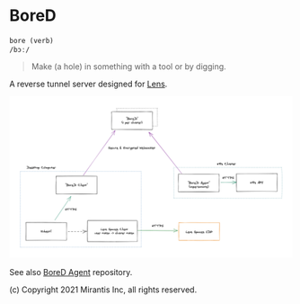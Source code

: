 # BoreD

```
bore (verb)
/bɔː/
```

> Make (a hole) in something with a tool or by digging.

A reverse tunnel server designed for [Lens](https://github.com/lensapp/lens).

![architecture](./images/architecture.png)

See also [BoreD Agent](https://github.com/lensapp/bored-agent) repository.

(c) Copyright 2021 Mirantis Inc, all rights reserved.
